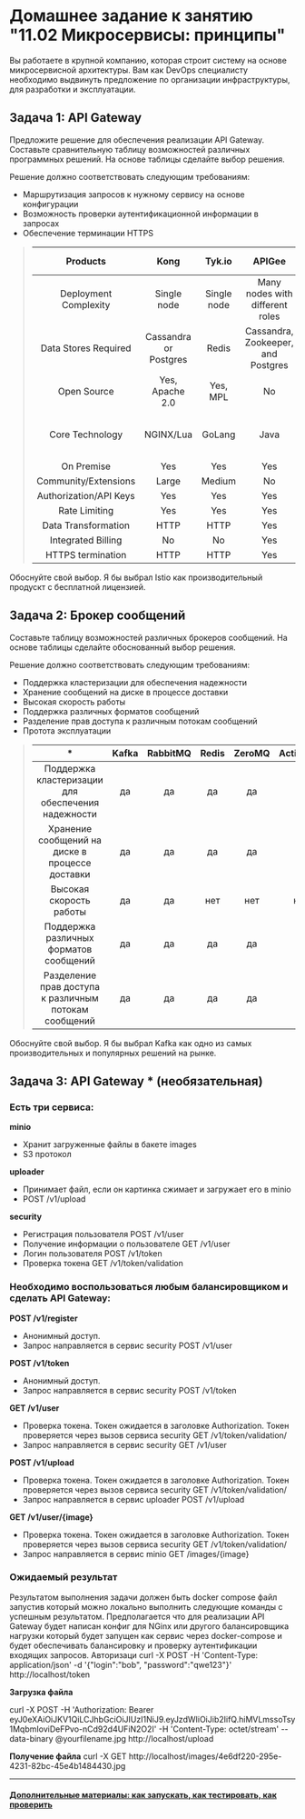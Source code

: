 
# Домашнее задание к занятию "11.02 Микросервисы: принципы"

Вы работаете в крупной компанию, которая строит систему на основе микросервисной архитектуры.
Вам как DevOps специалисту необходимо выдвинуть предложение по организации инфраструктуры, для разработки и эксплуатации.

## Задача 1: API Gateway 

Предложите решение для обеспечения реализации API Gateway. Составьте сравнительную таблицу возможностей различных программных решений. На основе таблицы сделайте выбор решения.

Решение должно соответствовать следующим требованиям:
- Маршрутизация запросов к нужному сервису на основе конфигурации
- Возможность проверки аутентификационной информации в запросах
- Обеспечение терминации HTTPS

> | Products | Kong | Tyk.io | APIGee | AWS Gateway | Azure Gateway | Express Gateway | Istio |
> |:---:|:---:|:---:|:---:|:---:|:---:|:---:|:---:|
> | Deployment Complexity | Single node |	Single node | Many nodes with different roles | Cloud vendor PaaS | Cloud vendor PaaS | Flexible | Flexible |
> | Data Stores Required | Cassandra or Postgres | Redis | Cassandra, Zookeeper, and Postgres | Cloud vendor PaaS | Cloud vendor PaaS | Redis | Redis |
> | Open Source |Yes, Apache 2.0 | Yes, MPL |	No | No | No | Yes, Apache 2.0 | Yes |
> |Core Technology | NGINX/Lua | GoLang |	Java |	Not open |	Not open | Node.js Express | Spring, ASP NET, Flask |
> |On Premise | Yes | Yes | Yes | No | No | Yes | Yes |
> | Community/Extensions | Large | Medium | No | No | No | Small | Yes |
> | Authorization/API Keys | Yes |Yes | Yes | Yes | Yes | Yes | Yes |
> | Rate Limiting | Yes | Yes | Yes | Yes | Yes | Yes | Yes |
> | Data Transformation | HTTP | HTTP | Yes | No | No | No | Yes |
> | Integrated Billing | No | No | Yes | No | No | No | No |
> | HTTPS termination	| HTTP | HTTP | Yes | No | No | No | Yes |

Обоснуйте свой выбор.
Я бы выбрал Istio как производительный продускт с бесплатной лицензией.

## Задача 2: Брокер сообщений

Составьте таблицу возможностей различных брокеров сообщений. На основе таблицы сделайте обоснованный выбор решения.

Решение должно соответствовать следующим требованиям:
- Поддержка кластеризации для обеспечения надежности
- Хранение сообщений на диске в процессе доставки
- Высокая скорость работы
- Поддержка различных форматов сообщений
- Разделение прав доступа к различным потокам сообщений
- Протота эксплуатации

> | * | Kafka | RabbitMQ | Redis | ZeroMQ | ActiveMQ |
> |:---:|:---:|:---:|:---:|:---:|:---:|
> | Поддержка кластеризации для обеспечения надежности | да | да | да | да | да |
> | Хранение сообщений на диске в процессе доставки | да | да | да | да | да |
> | Высокая скорость работы | да | да	| нет | нет | нет |
> | Поддержка различных форматов сообщений | да | да | да | да | да |
> | Разделение прав доступа к различным потокам сообщений | да | да | да | да | да |
Обоснуйте свой выбор.
Я бы выбрал Kafka как одно из самых производительных и популярных решений на рынке.


## Задача 3: API Gateway * (необязательная)

### Есть три сервиса:

**minio**
- Хранит загруженные файлы в бакете images
- S3 протокол

**uploader**
- Принимает файл, если он картинка сжимает и загружает его в minio
- POST /v1/upload

**security**
- Регистрация пользователя POST /v1/user
- Получение информации о пользователе GET /v1/user
- Логин пользователя POST /v1/token
- Проверка токена GET /v1/token/validation

### Необходимо воспользоваться любым балансировщиком и сделать API Gateway:

**POST /v1/register**
- Анонимный доступ.
- Запрос направляется в сервис security POST /v1/user

**POST /v1/token**
- Анонимный доступ.
- Запрос направляется в сервис security POST /v1/token

**GET /v1/user**
- Проверка токена. Токен ожидается в заголовке Authorization. Токен проверяется через вызов сервиса security GET /v1/token/validation/
- Запрос направляется в сервис security GET /v1/user

**POST /v1/upload**
- Проверка токена. Токен ожидается в заголовке Authorization. Токен проверяется через вызов сервиса security GET /v1/token/validation/
- Запрос направляется в сервис uploader POST /v1/upload

**GET /v1/user/{image}**
- Проверка токена. Токен ожидается в заголовке Authorization. Токен проверяется через вызов сервиса security GET /v1/token/validation/
- Запрос направляется в сервис minio  GET /images/{image}

### Ожидаемый результат

Результатом выполнения задачи должен быть docker compose файл запустив который можно локально выполнить следующие команды с успешным результатом.
Предполагается что для реализации API Gateway будет написан конфиг для NGinx или другого балансировщика нагрузки который будет запущен как сервис через docker-compose и будет обеспечивать балансировку и проверку аутентификации входящих запросов.
Авторизаци
curl -X POST -H 'Content-Type: application/json' -d '{"login":"bob", "password":"qwe123"}' http://localhost/token

**Загрузка файла**

curl -X POST -H 'Authorization: Bearer eyJ0eXAiOiJKV1QiLCJhbGciOiJIUzI1NiJ9.eyJzdWIiOiJib2IifQ.hiMVLmssoTsy1MqbmIoviDeFPvo-nCd92d4UFiN2O2I' -H 'Content-Type: octet/stream' --data-binary @yourfilename.jpg http://localhost/upload

**Получение файла**
curl -X GET http://localhost/images/4e6df220-295e-4231-82bc-45e4b1484430.jpg

---

#### [Дополнительные материалы: как запускать, как тестировать, как проверить](https://github.com/netology-code/devkub-homeworks/tree/main/11-microservices-02-principles)
